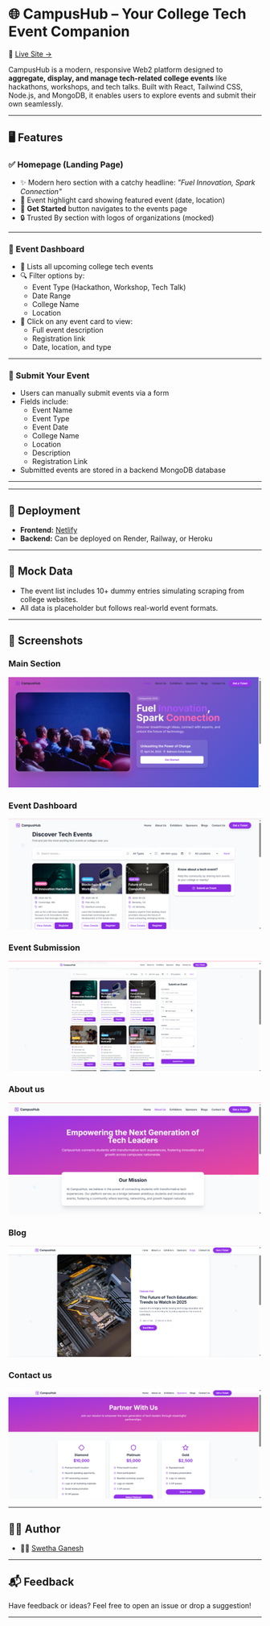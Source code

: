 # 🌐 CampusHub – Your College Tech Event Companion

🚀 [Live Site →](https://campushubby.netlify.app/)

CampusHub is a modern, responsive Web2 platform designed to **aggregate, display, and manage tech-related college events** like hackathons, workshops, and tech talks. Built with React, Tailwind CSS, Node.js, and MongoDB, it enables users to explore events and submit their own seamlessly.

---

## 🖥️ Features

### ✅ Homepage (Landing Page)
- ✨ Modern hero section with a catchy headline: *"Fuel Innovation, Spark Connection"*
- 🎯 Event highlight card showing featured event (date, location)
- 🔗 **Get Started** button navigates to the events page
- 🔒 Trusted By section with logos of organizations (mocked)

---

### 📅 Event Dashboard
- 📌 Lists all upcoming college tech events
- 🔍 Filter options by:
  - Event Type (Hackathon, Workshop, Tech Talk)
  - Date Range
  - College Name
  - Location
- 📘 Click on any event card to view:
  - Full event description
  - Registration link
  - Date, location, and type

---

### 📝 Submit Your Event
- Users can manually submit events via a form
- Fields include:
  - Event Name
  - Event Type
  - Event Date
  - College Name
  - Location
  - Description
  - Registration Link
- Submitted events are stored in a backend MongoDB database

---

---

## 🚀 Deployment

- **Frontend:** [Netlify](https://campushubby.netlify.app/)
- **Backend:** Can be deployed on Render, Railway, or Heroku

---

## 🧪 Mock Data

- The event list includes 10+ dummy entries simulating scraping from college websites.
- All data is placeholder but follows real-world event formats.

---

## 📸 Screenshots

### Main Section  
![Hero](./screenshots/s1.PNG)

### Event Dashboard  
![Events](./screenshots/s2.PNG)

### Event Submission  
![Submit](./screenshots/s3.PNG)

### About us  
![Submit](./screenshots/s4.PNG)

### Blog 
![Submit](./screenshots/s5.PNG)

### Contact us
![Submit](./screenshots/s6.PNG)



---

## 🧑‍💻 Author

- 👩‍💻 [Swetha Ganesh](https://github.com/swethaganeshh)

---

## 📬 Feedback

Have feedback or ideas? Feel free to open an issue or drop a suggestion!

---


